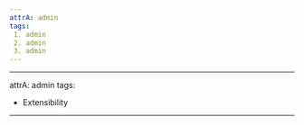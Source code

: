```yaml
---
attrA: admin
tags:
 1. admin
 2. admin
 3. admin
---
```


---
attrA: admin
tags:
 - Extensibility
---
